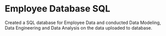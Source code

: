 # Employee Database SQL
 Created a SQL database for Employee Data and conducted Data Modeling, Data Engineering and Data Analysis on the data uploaded to database.
